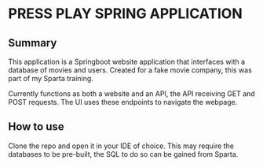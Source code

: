 # PRESS PLAY SPRING APPLICATION
## Summary
This application is a Springboot website application that interfaces with a database of movies and users.
Created for a fake movie company, this was part of my Sparta training.

Currently functions as both a website and an API, the API receiving GET and POST requests. The UI uses these endpoints to navigate the webpage.

## How to use
Clone the repo and open it in your IDE of choice. This may require the databases to be pre-built, the SQL to do so can be gained from Sparta.

